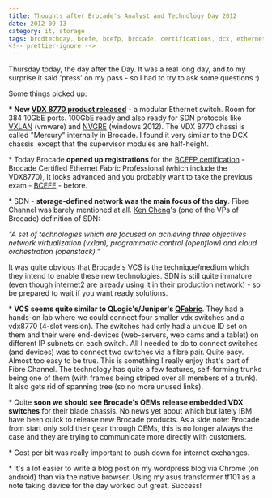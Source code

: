 ```yaml
---
title: Thoughts after Brocade's Analyst and Technology Day 2012
date: 2012-09-13
category: it, storage
tags: brcdtechday, bcefe, bcefp, brocade, certifications, dcx, ethernet, fabric, nvgre, frame, striping, juniper, mercury, oem, openflow, openstack, qfabric, sdn, trunks, vcs, vdx, 8770, vxlan
<!-- prettier-ignore -->
---
```


Thursday today, the day after the Day. It was a real long day, and to my
surprise it said 'press' on my pass - so I had to try to ask some questions :)

Some things picked up:

**\* New
[VDX 8770 product released](http://www.brocade.com/products/all/switches/product-details/vdx-8770-switch/index.page "on brocade.com")**
\- a modular Ethernet switch. Room for 384 10GbE ports. 100GbE ready and also
ready for SDN protocols like
[VXLAN](http://www.vmware.com/solutions/datacenter/vxlan.html "on vmware.com") (vmware)
and
[NVGRE](http://technet.microsoft.com/en-us/library/jj134174.aspx "on microsoft.com")
(windows 2012). The VDX 8770 chassi is called "Mercury" internally in Brocade. I
found it very similar to the DCX chassis  except that the supervisor modules are
half-height.

\* Today Brocade **opened up registrations** for the
[BCEFP certification](http://community.brocade.com/docs/DOC-2814 "it's free!") -
Brocade Certified Ethernet Fabric Professional (which include the VDX8770), It
looks advanced and you probably want to take the previous exam -
[BCEFE](http://www.brocade.com/education/certification-accreditation/certified-ethernet-fabric-engineer/index.page) -
before.

\* SDN - **storage-defined network was the main focus of the day**. Fibre
Channel was barely mentioned at all.
[Ken Cheng](http://www.brocade.com/company/about-brocade/executive-profiles.page "on brocade.com")'s
(one of the VPs of Brocade) definition of SDN:

_"A set of technologies which are focused on achieving three objectives network virtualization (vxlan),
programmatic control (openflow) and cloud orchestration (openstack)."_

It was quite obvious that Brocade's VCS is the technique/medium which they
intend to enable these new technologies. SDN is still quite immature (even
though internet2 are already using it in their production network) - so be
prepared to wait if you want ready solutions.

\* **VCS seems quite similar to
QLogic's/Juniper's [QFabric](http://www.juniper.net/us/en/dm/datacenter/details/ "link to juniper.net")**.
They had a hands-on lab where we could connect four smaller vdx switches and a
vdx8770 (4-slot version). The switches had only had a unique ID set on them and
their were end-devices (web-servers, web cams and a tablet) on different IP
subnets on each switch. All I needed to do to connect switches (and devices) was
to connect two switches via a fibre pair. Quite easy. Almost too easy to be
true. This is something I really enjoy that's part of Fibre Channel. The
technology has quite a few features, self-forming trunks being one of them (with
frames being striped over all members of a trunk). It also gets rid of spanning
tree (so no more unused links).

\* Quite **soon we should see Brocade's OEMs release embedded VDX switches** for
their blade chassis. No news yet about which but lately IBM have been quick to
release new Brocade products. As a side note: Brocade from start only sold their
gear through OEMs, this is no longer always the case and they are trying to
communicate more directly with customers.

\* Cost per bit was really important to push down for internet exchanges.

\* It's a lot easier to write a blog post on my wordpress blog via Chrome (on
android) than via the native browser. Using my asus transformer tf101 as a note
taking device for the day worked out great. Success!
